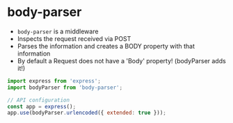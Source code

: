 # body-parser

- `body-parser` is a middleware
- Inspects the request received via POST
- Parses the information and creates a BODY property with that information
- By default a Request does not have a 'Body' property! (bodyParser adds it!)

```js
import express from 'express';
import bodyParser from 'body-parser';

// API configuration
const app = express();
app.use(bodyParser.urlencoded({ extended: true }));
```
